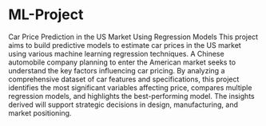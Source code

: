# ML-Project
Car Price Prediction in the US Market Using Regression Models
This project aims to build predictive models to estimate car prices in the US market using various machine learning regression techniques. A Chinese automobile company planning to enter the American market seeks to understand the key factors influencing car pricing. By analyzing a comprehensive dataset of car features and specifications, this project identifies the most significant variables affecting price, compares multiple regression models, and highlights the best-performing model. The insights derived will support strategic decisions in design, manufacturing, and market positioning.
